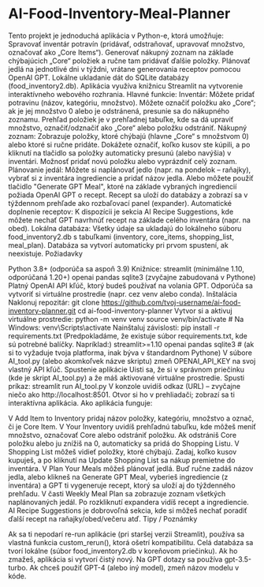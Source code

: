 # AI-Food-Inventory-Meal-Planner
Tento projekt je jednoduchá aplikácia v Python-e, ktorá umožňuje:
Spravovať inventár potravín (pridávať, odstraňovať, upravovať množstvo, označovať ako „Core Items“).
Generovať nákupný zoznam na základe chýbajúcich „Core“ položiek a ručne tam pridávať ďalšie položky.
Plánovať jedlá na jednotlivé dni v týždni, vrátane generovania receptov pomocou OpenAI GPT.
Lokálne ukladanie dát do SQLite databázy (food_inventory2.db).
Aplikácia využíva knižnicu Streamlit na vytvorenie interaktívneho webového rozhrania.
Hlavné funkcie:
Inventár:
Môžete pridať potravinu (názov, kategóriu, množstvo).
Môžete označiť položku ako „Core“; ak je jej množstvo 0 alebo je odstránená, presunie sa do nákupného zoznamu.
Prehľad položiek je v prehľadnej tabuľke, kde sa dá upraviť množstvo, označiť/odznačiť ako „Core“ alebo položku odstrániť.
Nákupný zoznam:
Zobrazuje položky, ktoré chýbajú (hlavne „Core“ s množstvom 0) alebo ktoré si ručne pridáte.
Dokážete označiť, koľko kusov ste kúpili, a po kliknutí na tlačidlo sa položky automaticky presunú (alebo navýšia) v inventári.
Možnosť pridať novú položku alebo vyprázdniť celý zoznam.
Plánovanie jedál:
Môžete si naplánovať jedlo (napr. na pondelok – raňajky), vybrať si z inventára ingrediencie a pridať názov jedla.
Alebo môžete použiť tlačidlo "Generate GPT Meal", ktoré na základe vybraných ingrediencií požiada OpenAI GPT o recept.
Recept sa uloží do databázy a zobrazí sa v týždennom prehľade ako rozbaľovací panel (expander).
Automatické doplnenie receptov:
K dispozícii je sekcia AI Recipe Suggestions, kde môžete nechať GPT navrhnúť recept na základe celého inventára (napr. na obed).
Lokálna databáza:
Všetky údaje sa ukladajú do lokálneho súboru food_inventory2.db s tabuľkami (inventory, core_items, shopping_list, meal_plan).
Databáza sa vytvorí automaticky pri prvom spustení, ak neexistuje.
Požiadavky

Python 3.8+ (odporúča sa aspoň 3.9)
Knižnice:
streamlit (minimálne 1.10, odporúčaná 1.20+)
openai
pandas
sqlite3 (zvyčajne zabudovaná v Pythone)
Platný OpenAI API kľúč, ktorý budeš používať na volania GPT.
Odporúča sa vytvoriť si virtuálne prostredie (napr. cez venv alebo conda).
Inštalácia
Naklonuj repozitár:
git clone https://github.com/tvoj-username/ai-food-inventory-planner.git
cd ai-food-inventory-planner
Vytvor si a aktivuj virtuálne prostredie:
python -m venv venv
source venv/bin/activate  # Na Windows: venv\Scripts\activate
Nainštaluj závislosti:
pip install -r requirements.txt
(Predpokladáme, že existuje súbor requirements.txt, kde sú potrebné balíčky. Napríklad:)
streamlit>=1.10
openai
pandas
sqlite3  # (ak si to vyžaduje tvoja platforma, inak býva v štandardnom Pythone)
V súbore AI_tool.py (alebo akomkoľvek názve skriptu) zmeň OPENAI_API_KEY na svoj vlastný API kľúč.
Spustenie aplikácie
Uisti sa, že si v správnom priečinku (kde je skript AI_tool.py) a že máš aktivované virtuálne prostredie.
Spusti príkaz:
streamlit run AI_tool.py
V konzole uvidíš odkaz (URL) – zvyčajne niečo ako http://localhost:8501.
Otvor si ho v prehliadači; zobrazí sa ti interaktívna aplikácia.
Ako aplikácia funguje:

V Add Item to Inventory pridaj názov položky, kategóriu, množstvo a označ, či je Core Item.
V Your Inventory uvidíš prehľadnú tabuľku, kde môžeš meniť množstvo, označovať Core alebo odstrániť položku.
Ak odstrániš Core položku alebo ju znížiš na 0, automaticky sa pridá do Shopping Listu.
V Shopping List môžeš vidieť položky, ktoré chýbajú. Zadaj, koľko kusov kupuješ, a po kliknutí na Update Shopping List sa nákup premietne do inventára.
V Plan Your Meals môžeš plánovať jedlá. Buď ručne zadáš názov jedla, alebo klikneš na Generate GPT Meal, vyberieš ingrediencie (z inventára) a GPT ti vygeneruje recept, ktorý sa uloží aj do týždenného prehľadu.
V časti Weekly Meal Plan sa zobrazuje zoznam všetkých naplánovaných jedál. Po rozkliknutí expandera vidíš recept a ingrediencie.
AI Recipe Suggestions je dobrovoľná sekcia, kde si môžeš nechať poradiť ďalší recept na raňajky/obed/večeru atď.
Tipy / Poznámky

Ak sa ti nepodarí re-run aplikácie (pri staršej verzii Streamlit), používa sa vlastná funkcia custom_rerun(), ktorá ošetrí kompatibilitu.
Celá databáza sa tvorí lokálne (súbor food_inventory2.db v koreňovom priečinku). Ak ho zmažeš, aplikácia si vytvorí čistý nový.
Na GPT dotazy sa používa gpt-3.5-turbo. Ak chceš použiť GPT-4 (alebo iný model), zmeň názov modelu v kóde.
